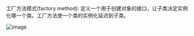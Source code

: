 工厂方法模式(factory method): 定义一个用于创建对象的接口，让子类决定实例化哪一个类。工厂方法使一个类的实例化延迟到子类。

![image](https://github.com/ZeroWM/Java-design-pattern/assets/32089940/bdcc41d5-faf9-4e7f-ba52-33c02992d3ed)
